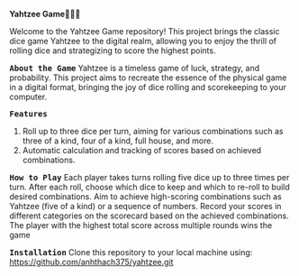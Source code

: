 **Yahtzee Game🎲🎲🎲**

Welcome to the Yahtzee Game repository! This project brings the classic dice game Yahtzee to the digital realm, allowing you to enjoy the thrill of rolling dice and strategizing to score the highest points.

<kbd><b>About the Game</b></kbd>
Yahtzee is a timeless game of luck, strategy, and probability. This project aims to recreate the essence of the physical game in a digital format, bringing the joy of dice rolling and scorekeeping to your computer.

<kbd><b>Features</b></kbd>
1. Roll up to three dice per turn, aiming for various combinations such as three of a kind, four of a kind, full house, and more.
4. Automatic calculation and tracking of scores based on achieved combinations.

<kbd><b>How to Play</b></kbd>
Each player takes turns rolling five dice up to three times per turn.
After each roll, choose which dice to keep and which to re-roll to build desired combinations.
Aim to achieve high-scoring combinations such as Yahtzee (five of a kind) or a sequence of numbers.
Record your scores in different categories on the scorecard based on the achieved combinations.
The player with the highest total score across multiple rounds wins the game

<kbd><b>Installation</b></kbd>
Clone this repository to your local machine using: https://github.com/anhthach375/yahtzee.git
